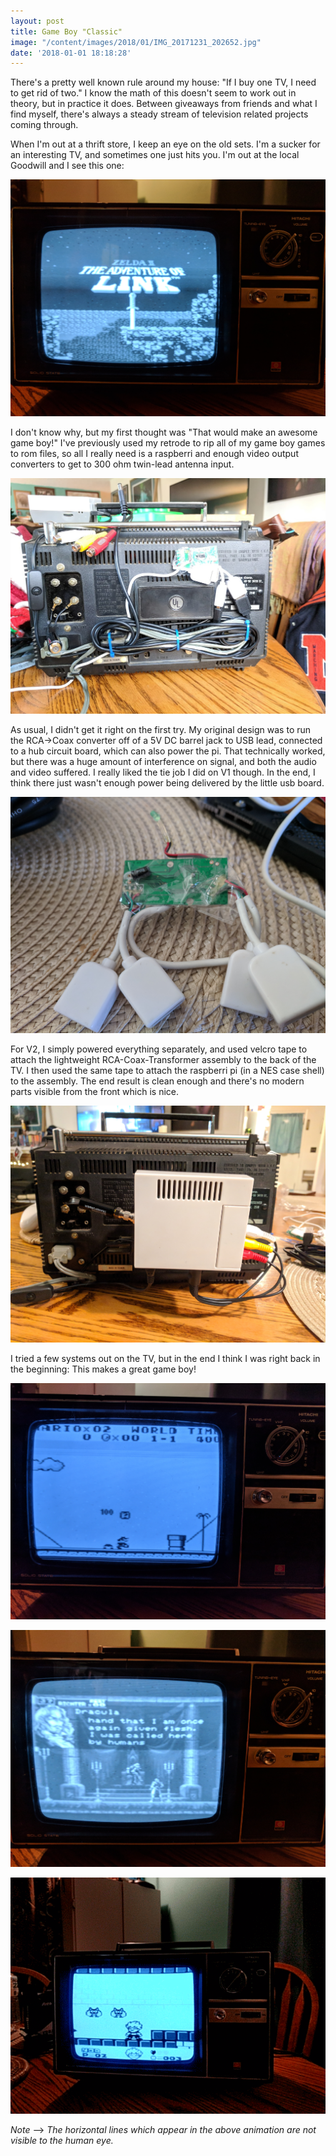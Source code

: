 ```yaml
---
layout: post
title: Game Boy "Classic"
image: "/content/images/2018/01/IMG_20171231_202652.jpg"
date: '2018-01-01 18:18:28'
---
```



There's a pretty well known rule around my house: "If I buy one TV, I need to get rid of two."  I know the math of this doesn't seem to work out in theory, but in practice it does.  Between giveaways from friends and what I find myself, there's always a steady stream of television related projects coming through. 

When I'm out at a thrift store, I keep an eye on the old sets.  I'm a sucker for an interesting TV, and sometimes one just hits you.  I'm out at the local Goodwill and I see this one:

![](/content/images/2018/01/IMG_20171231_202420.jpg)

I don't know why, but my first thought was "That would make an awesome game boy!" I've previously used my retrode to rip all of my game boy games to rom files, so all  I really need is a raspberri and enough video output converters to get to 300 ohm twin-lead antenna input. 

![](/content/images/2018/01/IMG_20171230_123654.jpg)

As usual, I didn't get it right on the first try.  My original design was to run the RCA->Coax converter off of a 5V DC barrel jack to USB lead, connected to a hub circuit board, which can also power the pi.  That technically worked, but there was a huge amount of interference on signal, and both the audio and video suffered.  I really liked the tie job I did on V1 though.  In the end, I think there just wasn't enough power being delivered by the little usb board.

![](/content/images/2018/01/IMG_20171230_093554.jpg)

For V2, I simply powered everything separately, and used velcro tape to attach the lightweight RCA-Coax-Transformer assembly to the back of the TV.  I then used the same tape to attach the raspberri pi (in a NES case shell) to the assembly.  The end result is clean enough and there's no modern parts visible from the front which is nice.

![](/content/images/2018/01/IMG_20171231_202148.jpg)

I tried a few systems out on the TV, but in the end I think I was right back in the beginning:  This makes a great game boy!

![](/content/images/2018/01/IMG_20171231_202653.jpg)

![](/content/images/2018/01/IMG_20171231_203025.jpg)

![](/content/images/2018/01/Burst_Cover_GIF_Action_20171231203842.gif)

*Note* --> *The horizontal lines which appear in the above animation are not visible to the human eye.*
